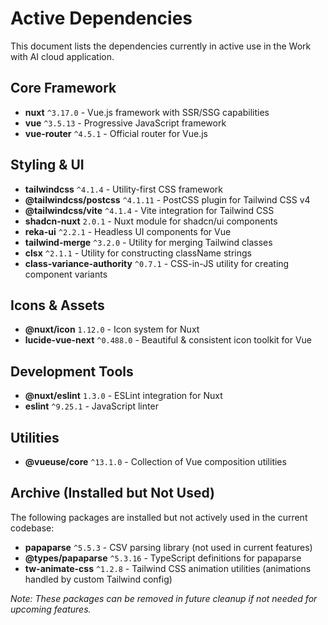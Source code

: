 # Active Dependencies

This document lists the dependencies currently in active use in the Work with AI cloud application.

## Core Framework
- **nuxt** `^3.17.0` - Vue.js framework with SSR/SSG capabilities
- **vue** `^3.5.13` - Progressive JavaScript framework
- **vue-router** `^4.5.1` - Official router for Vue.js

## Styling & UI
- **tailwindcss** `^4.1.4` - Utility-first CSS framework
- **@tailwindcss/postcss** `^4.1.11` - PostCSS plugin for Tailwind CSS v4
- **@tailwindcss/vite** `^4.1.4` - Vite integration for Tailwind CSS
- **shadcn-nuxt** `2.0.1` - Nuxt module for shadcn/ui components
- **reka-ui** `^2.2.1` - Headless UI components for Vue
- **tailwind-merge** `^3.2.0` - Utility for merging Tailwind classes
- **clsx** `^2.1.1` - Utility for constructing className strings
- **class-variance-authority** `^0.7.1` - CSS-in-JS utility for creating component variants

## Icons & Assets
- **@nuxt/icon** `1.12.0` - Icon system for Nuxt
- **lucide-vue-next** `^0.488.0` - Beautiful & consistent icon toolkit for Vue

## Development Tools
- **@nuxt/eslint** `1.3.0` - ESLint integration for Nuxt
- **eslint** `^9.25.1` - JavaScript linter

## Utilities
- **@vueuse/core** `^13.1.0` - Collection of Vue composition utilities

## Archive (Installed but Not Used)

The following packages are installed but not actively used in the current codebase:

- **papaparse** `^5.5.3` - CSV parsing library (not used in current features)
- **@types/papaparse** `^5.3.16` - TypeScript definitions for papaparse
- **tw-animate-css** `^1.2.8` - Tailwind CSS animation utilities (animations handled by custom Tailwind config)

*Note: These packages can be removed in future cleanup if not needed for upcoming features.*